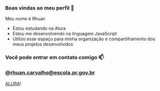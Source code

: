 ### Boas vindas ao meu perfil 💙

Meu nome é Rhuan

- Estou estudando na Alura
- Estou me desenvolvendo na linguagem JavaScript
- Utilizo esse espaço para minha organização e compartilhamento dos meus projetos desenvolvidos

### Você pode entrar em contato comigo 📫
### @rhuan.carvalho@escola.pr.gov.br

[ALURA](https://cursos.alura.com.br/)!
